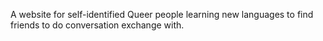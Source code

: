 A website for self-identified Queer people learning new languages to find
friends to do conversation exchange with.
